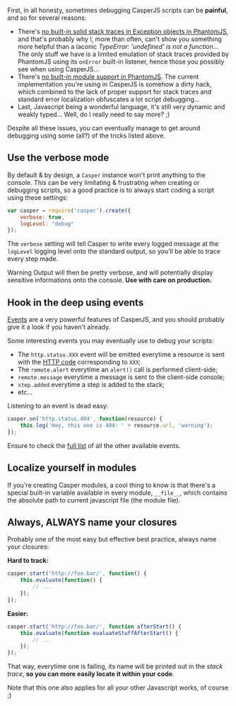 First, in all honesty, sometimes debugging CasperJS scripts can be **painful**,
and so for several reasons:

- There's [no built-in solid stack traces in Exception objects in
  PhantomJS](http://code.google.com/p/phantomjs/issues/detail?id=166),
  and that's probably why I, more than often, can't show you something more
  helpful than a laconic *TypeError: 'undefined' is not a function*… The only
  stuff we have is a limited emulation of stack traces provided by PhantomJS
  using its `onError` built-in listener, hence those you possibly see when
  using CasperJS…
- There's [no built-in module support in PhantomJS](http://code.google.com/p/phantomjs/issues/detail?id=47).
  The current implementation you're using in CasperJS is somehow a dirty
  hack, which combined to the lack of proper support for stack traces and
  standard error localization obfuscates a lot script debugging…
- Last, Javascript being a wonderful language, it's still very dynamic and
  weakly typed… Well, do I really need to say more?&nbsp;;)

Despite all these issues, you can eventually manage to get around debugging
using some (all?) of the tricks listed above.

## Use the verbose mode

By default & by design, a `Casper` instance won't print anything to the
console. This can be very limitating & frustrating when creating or debugging
scripts, so a good practice is to always start coding a script using these
settings:

```javascript
var casper = require('casper').create({
    verbose: true,
    logLevel: "debug"
});
```

The `verbose` setting will tell Casper to write every logged message at the
`logLevel` logging level onto the standard output, so you'll be able to trace
every step made.

<span class="label label-warning">Warning</span> Output will then be pretty
verbose, and will potentially display sensitive informations onto the console.
**Use with care on production.**

## Hook in the deep using events

[Events](events-filters.html) are a very powerful features of CasperJS, and you
should probably give it a look if you haven't already.

Some interesting events you may eventually use to debug your scripts:

- The `http.status.XXX` event will be emitted everytime a resource is sent with
  the [HTTP code](http://en.wikipedia.org/wiki/List_of_HTTP_status_codes)
  corresponding to `XXX`;
- The `remote.alert` everytime an `alert()` call is performed client-side;
- `remote.message` everytime a message is sent to the client-side console;
- `step.added` everytime a step is added to the stack;
- etc…

Listening to an event is dead easy:

```javascript
casper.on('http.status.404', function(resource) {
    this.log('Hey, this one is 404: ' + resource.url, 'warning');
});
```

Ensure to check the [full list](events-filters.html#events) of all the other
available events.

## Localize yourself in modules

If you're creating Casper modules, a cool thing to know is that there's a
special built-in variable available in every module, `__file__`, which contains
the absolute path to current javascript file (the module file).

## Always, **ALWAYS** name your closures

Probably one of the most easy but effective best practice, always name your
closures:

**Hard to track:**

```javascript
casper.start('http://foo.bar/', function() {
    this.evaluate(function() {
        // ...
    });
});
```

**Easier:**

```javascript
casper.start('http://foo.bar/', function afterStart() {
    this.evaluate(function evaluateStuffAfterStart() {
        // ...
    });
});
```

That way, everytime one is failing, its name will be printed out in the *stack
trace*, **so you can more easily locate it within your code**.

Note that this one also applies for all your other Javascript works, of course
;)
